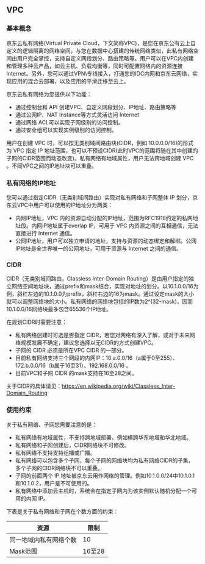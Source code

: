 ## **VPC**

### 基本概念

京东云私有网络(Virtual Private Cloud，下文简称VPC)，是您在京东公有云上自定义的逻辑隔离的网络空间，与您在数据中心搭建的传统网络类似，此私有网络空间由用户完全掌控，支持自定义网段划分、路由策略等。用户可以在VPC内创建和管理多种云产品，如云主机、负载均衡等，同时可配置网络内的资源连接Internet。另外，您可以通过VPN\专线接入，打通您的IDC内网和京东云网络，实现应用的混合云部署，以及应用的平滑迁移至云上。

京东云私有网络为您提供以下功能：

- 通过控制台和 API 创建VPC、自定义网段划分、IP地址、路由策略等
- 通过公网IP、NAT Instance等方式灵活访问 Internet
- 通过网络 ACL可以实现子网级别的访问控制。
- 通过安全组可以实现实例级别的访问控制。

用户在创建 VPC 时，可以按无类别域间路由块(CIDR，例如 10.0.0.0/16)的形式为 VPC 指定 IP 地址范围，也可以不预设CIDR(此时VPC的范围将随在其中创建的子网的CIDR范围而动态改变)。私有网络有地域属性，用户无法跨地域创建 VPC 。不同VPC之间的IP地址块可以重叠。



### 私有网络的IP地址

您可以通过指定CIDR（无类别域间路由）实现对私有网络和子网整体 IP 划分，京东云VPC中用户可以使用的IP地址分为两类：

- 内网IP地址，VPC 内的资源自动分配的IP地址，范围为RFC1918约定的私网地址段。内网IP地址属于overlap IP，可用于 VPC 内资源之间的互相通信，无法直接进行 Internet 通信。
- 公网IP地址，用户可以独立申请的地址，支持与资源的动态绑定和解绑。公网IP地址是全世界唯一的公网地址，可用于资源与 Internet 之间的通信。



### **CIDR**

CIDR（无类别域间路由，Classless Inter-Domain Routing）是由用户指定的独立网络空间地址块，通过prefix和mask结合，实现对地址的划分。以10.1.0.0/16为例，斜杠左边的10.1.0.0为prefix，斜杠右边的16为mask。通过设定mask的大小就可以调整网络块的大小。私有网络的网络块包括的IP数为2^(32-mask)，因而10.1.0.0/16网络块最多包含65536个IP地址。

在规划CIDR时需要注意：

- 私有网络创建时可选是否指定 CIDR，若您对网络有深入了解，或对于未来网络规模发展不确定，建议您选择以无CIDR的方式创建VPC。
- 子网的 CIDR 必须是所在VPC CIDR 的一部分。
- 目前私有网络支持三个网段的内网IP：10.a.0.0/16（a属于0至255）、172.b.0.0/16（b属于16至31）、192.168.0.0/16 。
- 目前VPC和子网 CIDR 的mask支持在16至28之间。

关于CIDR的具体请见：<https://en.wikipedia.org/wiki/Classless_Inter-Domain_Routing>



### **使用约束**

关于私有网络、子网您需要注意的是： 

- 私有网络有地域属性，不支持跨地域部署，例如横跨华东地域和华北地域。
- 私有网络和子网创建后，CIDR网络块不可修改。
- 私有网络不支持支持组播或广播。
- 私有网络可以包含多个子网，每个子网的网络块均为私有网络CIDR的子集，多个子网的CIDR网络块不可以重叠。
- 子网的前面两个 IP 地址被京东云用作网络的管理。例如10.1.0.0/24中10.1.0.1和10.1.0.2，用户是不可使用的。
- 私有网络中添加云主机时，系统会在指定子网内为该实例默认随机分配一个可用的内网 IP。

下表是关于私有网络和子网在个数方面的约束：

| 资源                   | 限制   |
| ---------------------- | ------ |
| 同一地域内私有网络个数 | 10     |
| Mask范围               | 16至28 |